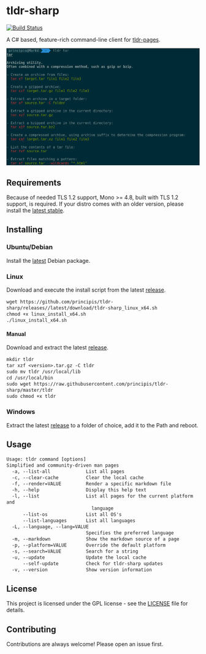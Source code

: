 # tldr-sharp

[![Build Status](https://travis-ci.org/principis/tldr-sharp.svg?branch=master)](https://travis-ci.org/principis/tldr-sharp)

A C# based, feature-rich command-line client for [tldr-pages](https://github.com/tldr-pages/tldr).

![tldr screenshot](screenshot.png)

## Requirements
Because of needed TLS 1.2 support, Mono >= 4.8, built with TLS 1.2 support, is required. If your distro comes with an older version, please install the [latest stable](https://www.mono-project.com/download/stable/).

## Installing

### Ubuntu/Debian

Install the [latest](https://github.com/principis/tldr-sharp/releases) Debian package.

### Linux
Download and execute the install script from the latest [release](https://github.com/principis/tldr-sharp/releases).
```
wget https://github.com/principis/tldr-sharp/releases//latest/download/tldr-sharp_linux_x64.sh
chmod +x linux_install_x64.sh
./linux_install_x64.sh
```

#### Manual
Download and extract the latest [release](https://github.com/principis/tldr-sharp/releases).
```
mkdir tldr
tar xzf <version>.tar.gz -C tldr
sudo mv tldr /usr/local/lib
cd /usr/local/bin
sudo wget https://raw.githubusercontent.com/principis/tldr-sharp/master/tldr
sudo chmod +x tldr
```

### Windows
Extract the latest [release](https://github.com/principis/tldr-sharp/releases) to a folder of choice, add it to the Path and reboot.

## Usage
```
Usage: tldr command [options]
Simplified and community-driven man pages
  -a, --list-all             List all pages
  -c, --clear-cache          Clear the local cache
  -f, --render=VALUE         Render a specific markdown file
  -h, --help                 Display this help text
  -l, --list                 List all pages for the current platform and
                               language
      --list-os              List all OS's
      --list-languages       List all languages
  -L, --language, --lang=VALUE
                             Specifies the preferred language
  -m, --markdown             Show the markdown source of a page
  -p, --platform=VALUE       Override the default platform
  -s, --search=VALUE         Search for a string
  -u, --update               Update the local cache
      --self-update          Check for tldr-sharp updates
  -v, --version              Show version information
```

## License

This project is licensed under the GPL license - see the [LICENSE](LICENSE) file for details.

## Contributing
Contributions are always welcome! Please open an issue first.
